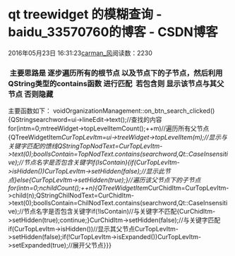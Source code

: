 # qt treewidget 的模糊查询 - baidu_33570760的博客 - CSDN博客
2016年05月23日 16:31:23[carman_风](https://me.csdn.net/baidu_33570760)阅读数：2230
###  主要思路是 逐步遍历所有的根节点 以及节点下的子节点，然后利用QString类型的contains函数 进行匹配  若包含则 显示该节点与其父节点 否则隐藏
主要函数如下：
voidOrganizationManagement::on_btn_search_clicked()
{QStringsearchword=ui->lineEdit->text();//查找的内容for(intm=0;m<ui->treeWidget->topLevelItemCount();++m)//遍历所有父节点{QTreeWidgetItem*CurTopLevItm=ui->treeWidget->topLevelItem(m);//显示与关键字匹配的馈线QStringTopNodText=CurTopLevItm->text(0);boolIsContain=TopNodText.contains(searchword,Qt::CaseInsensitive);//节点名字是否包含关键字if(IsContain){if(CurTopLevItm->isHidden())CurTopLevItm->setHidden(false);//显示此节点}else{CurTopLevItm->setHidden(true);}//遍历该父节点下的子节点for(intn=0;n<CurTopLevItm->childCount();++n){QTreeWidgetItem*CurChidItm=CurTopLevItm->child(n);QStringChilNodText=CurChidItm->text(0);boolIsContain=ChilNodText.contains(searchword,Qt::CaseInsensitive);//节点名字是否包含关键字if(!IsContain)//与关键字不匹配{CurChidItm->setHidden(true);continue;}CurChidItm->setHidden(false);//与关键字匹配if(CurTopLevItm->isHidden())//显示其父节点CurTopLevItm->setHidden(false);if(!CurTopLevItm->isExpanded())CurTopLevItm->setExpanded(true);//展开父节点}}}

